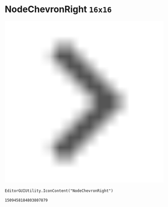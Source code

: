 # NodeChevronRight `16x16`
<img src="/img/NodeChevronRight.png" width=512 height=512>

``` CSharp
EditorGUIUtility.IconContent("NodeChevronRight")
```
```
1509458184803807879
```
